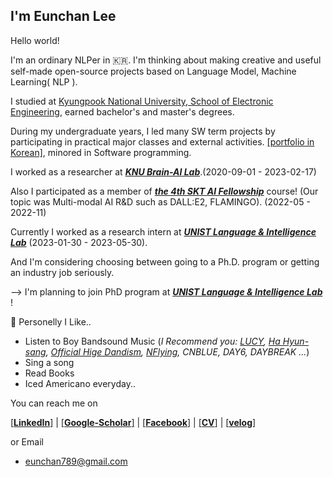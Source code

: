 
## I'm Eunchan Lee

Hello world! 

I'm an ordinary NLPer in 🇰🇷.  I'm thinking about making creative and useful self-made open-source projects based on Language Model, Machine Learning( NLP ).





<!--


> 앞으로의 제 목표는 제가 정말로 좋아할 수 있는 작은 분야에서 스페셜리스트가 되는 것입니다. 
> 그렇기 위해 즐길 수 있는 분야를 계속 찾아나갈 겁니다. 
> **한국어 NLP**를 관심있게 보고 있습니다!![pic3](https://github.com/purang2/purang2/assets/46081500/de055688-cf1a-4e87-977b-b5c9d1c737f4)

![pic1](https://github.com/purang2/purang2/assets/46081500/19610a3b-6a45-4ac1-85bc-216ad76937ac)
-->
I studied at [Kyungpook National University, School of Electronic Engineering](https://see.knu.ac.kr/), earned bachelor's and master's degrees. 

During my undergraduate years, I led many SW term projects by participating in practical major classes and external activities. [[portfolio in Korean]](https://github.com/purang2/SW2020eval), minored in Software programming. 

I worked as a researcher at ***[KNU Brain-AI Lab](https://knu-brainai.github.io/)***.(2020-09-01 - 2023-02-17)

Also I participated as a member of ***[the 4th SKT AI Fellowship](https://www.sktuniv.com/)*** course! (Our topic was Multi-modal AI R&D such as DALL:E2, FLAMINGO). (2022-05 - 2022-11)

Currently I worked as a research intern at ***[UNIST Language & Intelligence Lab](https://sites.google.com/view/language-intelligence-lab/home?authuser=0)*** (2023-01-30 - 2023-05-30).

And I'm considering choosing between going to a Ph.D. program or getting an industry job seriously.

--> I'm planning to join PhD program at ***[UNIST Language & Intelligence Lab](https://sites.google.com/view/language-intelligence-lab/home?authuser=0)*** !



🎼 Personelly I Like..
- Listen to Boy Bandsound Music (*I Recommend you: [LUCY](https://www.youtube.com/channel/UCnXwXrQ8KIBoV8k1T3xGznw), [Ha Hyun-sang](https://www.youtube.com/@HyunSangHA_OFFICIAL), [Official Hige Dandism](https://www.youtube.com/@officialhigedandism), [NFlying](https://www.youtube.com/@nflyingofficial), CNBLUE, DAY6, DAYBREAK ...*)
- Sing a song 
- Read Books
- Iced Americano everyday..



You can reach me on

[[**LinkedIn**]](https://www.linkedin.com/in/eunchan-lee-a21953209/) | [[**Google-Scholar**]](https://scholar.google.com/citations?user=stfV6M8AAAAJ&hl=ko) | [[**Facebook**]](https://www.facebook.com/profile.php?id=100003388221714) |  [[**CV**]](https://github.com/purang2/purang2/blob/main/cv%20(7).pdf) | [[**velog**]](https://velog.io/@purang2)

or Email
- eunchan789@gmail.com




